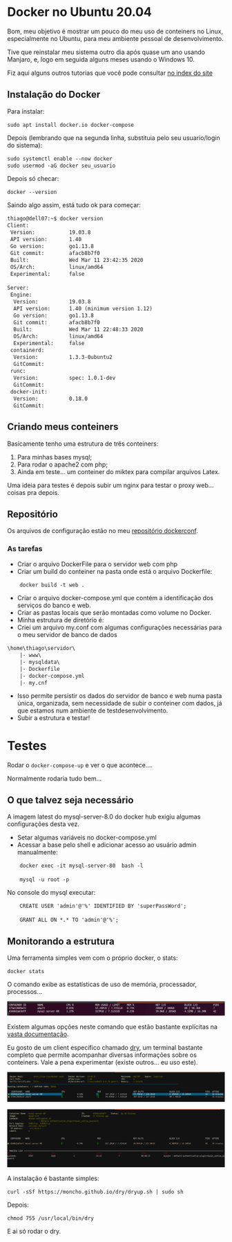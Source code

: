 # Docker no Ubuntu 20.04

Bom, meu objetivo é mostrar um pouco do meu uso de conteiners no Linux, especialmente no Ubuntu, para meu ambiente pessoal de desenvolvimento.

Tive que reinstalar meu sistema outro dia após quase um ano usando Manjaro, e, logo em seguida alguns meses usando o Windows 10.

Fiz aqui alguns outros tutorias que você pode consultar [no index do site](README.md)


## Instalação do Docker
Para instalar:

    sudo apt install docker.io docker-compose

Depois (lembrando que na segunda linha, substituia pelo seu usuario/login do sistema):

    sudo systemctl enable --now docker
    sudo usermod -aG docker seu_usuario

Depois só checar:

    docker --version


Saindo algo assim, está tudo ok para começar:
```
thiago@dell07:~$ docker version
Client:
 Version:           19.03.8
 API version:       1.40
 Go version:        go1.13.8
 Git commit:        afacb8b7f0
 Built:             Wed Mar 11 23:42:35 2020
 OS/Arch:           linux/amd64
 Experimental:      false

Server:
 Engine:
  Version:          19.03.8
  API version:      1.40 (minimum version 1.12)
  Go version:       go1.13.8
  Git commit:       afacb8b7f0
  Built:            Wed Mar 11 22:48:33 2020
  OS/Arch:          linux/amd64
  Experimental:     false
 containerd:
  Version:          1.3.3-0ubuntu2
  GitCommit:
 runc:
  Version:          spec: 1.0.1-dev
  GitCommit:
 docker-init:
  Version:          0.18.0
  GitCommit:
```
 

## Criando meus conteiners
Basicamente tenho uma estrutura de três conteiners:
1.  Para minhas bases mysql;
2.  Para rodar o apache2 com php;
3.  Ainda em teste... um conteiner do miktex para compilar arquivos Latex.

Uma ideia para testes é depois subir um nginx para testar o proxy web... coisas pra depois.


## Repositório
Os arquivos de configuração estão no meu [repositório dockerconf](https://github.com/thiagoserra/dockerconf).


### As tarefas
- Criar o arquivo DockerFile para o servidor web com php
- Criar um build do conteiner na pasta onde está o arquivo Dockerfile:

```
    docker build -t web .
```

- Criar o arquivo docker-compose.yml que contém a identificação dos serviços do banco e web.
- Criar as pastas locais que serão montadas como volume no Docker.
- Minha estrutura de diretório é:
- Criei um arquivo my.conf com algumas configurações necessárias para o meu servidor de banco de dados

```
\home\thiago\servidor\
    |- www\
    |- mysqldata\
    |- Dockerfile
    |- docker-compose.yml
    |- my.cnf
```
- Isso permite persistir os dados do servidor de banco e web numa pasta única, organizada, sem necessidade de subir o conteiner com dados, já que estamos num ambiente de testdesenvolvimento.
- Subir a estrutura e testar!


# Testes
Rodar o `docker-compose-up` e ver o que acontece.... 

Normalmente rodaria tudo bem...


## O que talvez seja necessário
A imagem latest do mysql-server-8.0 do docker hub exigiu algumas configurações desta vez.
- Setar algumas variáveis no docker-compose.yml
- Acessar a base pelo shell e adicionar acesso ao usuário admin manualmente:

```
    docker exec -it mysql-server-80  bash -l

    mysql -u root -p
```

No console do mysql executar:

```
    CREATE USER 'admin'@'%' IDENTIFIED BY 'superPassWord';

    GRANT ALL ON *.* TO 'admin'@'%';
```


## Monitorando a estrutura
Uma ferramenta simples vem com o próprio docker, o stats:

    docker stats

O comando exibe as estatísticas de uso de memória, processador, processos... 

![docker stats](imagens/docker_1.png)

Existem algumas opções neste comando que estão bastante explícitas na [vasta documentação](https://docs.docker.com/engine/reference/commandline/stats/).


Eu gosto de um client específico chamado [dry](https://github.com/moncho/dry), um terminal bastante completo que permite acompanhar diversas informações sobre os conteiners.
Vale a pena experimentar (existe outros... eu uso este).


![dry tela 1](imagens/docker_2.png)


![dry tela 2](imagens/docker_3.png)


A instalação é bastante simples:

    curl -sSf https://moncho.github.io/dry/dryup.sh | sudo sh

Depois:

    chmod 755 /usr/local/bin/dry


E ai só rodar o dry.

